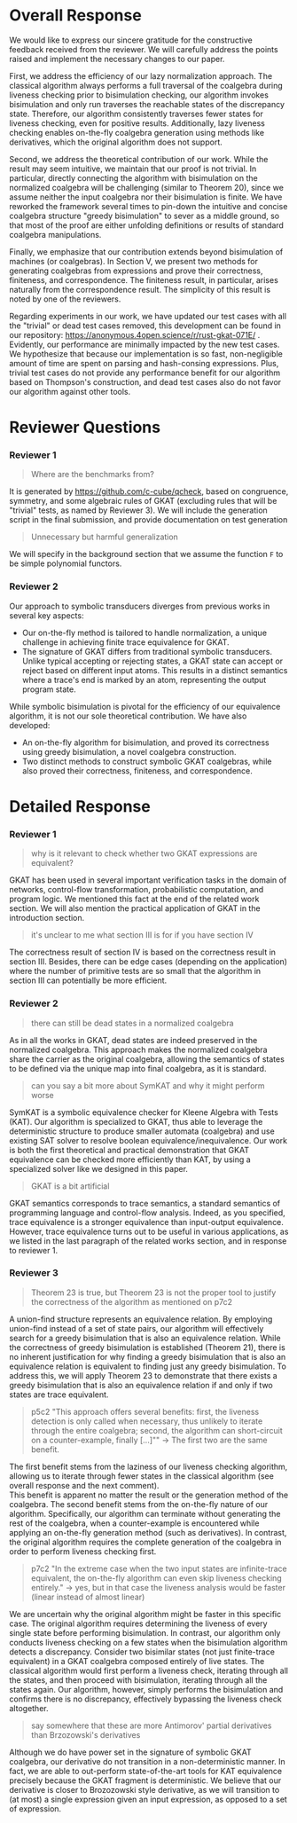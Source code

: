 # Overall Response

We would like to express our sincere gratitude for the constructive feedback received from the reviewer. 
We will carefully address the points raised and implement the necessary changes to our paper.

First, we address the efficiency of our lazy normalization approach. 
The classical algorithm always performs a full traversal of the coalgebra during liveness checking prior to bisimulation checking, our algorithm invokes bisimulation and only run traverses the reachable states of the discrepancy state.
Therefore, our algorithm consistently traverses fewer states for liveness checking, even for positive results. 
Additionally, lazy liveness checking enables on-the-fly coalgebra generation using methods like derivatives, which the original algorithm does not support.

Second, we address the theoretical contribution of our work. 
While the result may seem intuitive, we maintain that our proof is not trivial. 
In particular, directly connecting the algorithm with bisimulation on the normalized coalgebra will be challenging (similar to Theorem 20), since we assume neither the input coalgebra nor their bisimulation is finite.
We have reworked the framework several times to pin-down the intuitive and concise coalgebra structure "greedy bisimulation" to sever as a middle ground, so that most of the proof are either unfolding definitions or results of standard coalgebra manipulations.

Finally, we emphasize that our contribution extends beyond bisimulation of machines (or coalgebras).
In Section V, we present two methods for generating coalgebras from expressions and prove their correctness, finiteness, and correspondence.
The finiteness result, in particular, arises naturally from the correspondence result. 
The simplicity of this result is noted by one of the reviewers.

Regarding experiments in our work, we have updated our test cases with all the "trivial" or dead test cases removed, this development can be found in our repository: https://anonymous.4open.science/r/rust-gkat-071E/ .
Evidently, our performance are minimally impacted by the new test cases. 
We hypothesize that because our implementation is so fast, non-negligible amount of time are spent on parsing and hash-consing expressions.
Plus, trivial test cases do not provide any performance benefit for our algorithm based on Thompson's construction, and dead test cases also do not favor our algorithm against other tools. 

# Reviewer Questions

### Reviewer 1

> Where are the benchmarks from?

It is generated by https://github.com/c-cube/qcheck, based on congruence, symmetry, and some algebraic rules of GKAT (excluding rules that will be "trivial" tests, as named by Reviewer 3).
We will include the generation script in the final submission, and provide documentation on test generation

> Unnecessary but harmful generalization

We will specify in the background section that we assume the function `F` to be simple polynomial functors.

### Reviewer 2

Our approach to symbolic transducers diverges from previous works in several key aspects:
- Our on-the-fly method is tailored to handle normalization, a unique challenge in achieving finite trace equivalence for GKAT. 
- The signature of GKAT differs from traditional symbolic transducers. Unlike typical accepting or rejecting states, a GKAT state can accept or reject based on different input atoms. This results in a distinct semantics where a trace's end is marked by an atom, representing the output program state.

While symbolic bisimulation is pivotal for the efficiency of our equivalence algorithm, it is not our sole theoretical contribution. 
We have also developed:
- An on-the-fly algorithm for bisimulation, and proved its correctness using greedy bisimulation, a novel coalgebra construction.
- Two distinct methods to construct symbolic GKAT coalgebras, while also proved their correctness, finiteness, and correspondence. 

# Detailed Response

### Reviewer 1

> why is it relevant to check whether two GKAT expressions are equivalent?

GKAT has been used in several important verification tasks in the domain of networks, control-flow transformation, probabilistic computation, and program logic.
We mentioned this fact at the end of the related work section. 
We will also mention the practical application of GKAT in the introduction section.

> it's unclear to me what section III is for if you have section IV

The correctness result of section IV is based on the correctness result in section III. 
Besides, there can be edge cases (depending on the application) where the number of primitive tests are so small that the algorithm in section III can potentially be more efficient. 

### Reviewer 2

> there can still be dead states in a normalized coalgebra

As in all the works in GKAT, dead states are indeed preserved in the normalized coalgebra.
This approach makes the normalized coalgebra share the carrier as the original coalgebra, allowing the semantics of states to be defined via the unique map into final coalgebra, as it is standard.

> can you say a bit more about SymKAT and why it might perform worse

SymKAT is a symbolic equivalence checker for Kleene Algebra with Tests (KAT).
Our algorithm is specialized to GKAT, thus able to leverage the deterministic structure to produce smaller automata (coalgebra) and use existing SAT solver to resolve boolean equivalence/inequivalence.
Our work is both the first theoretical and practical demonstration that GKAT equivalence can be checked more efficiently than KAT, by using a specialized solver like we designed in this paper.

> GKAT is a bit artificial

GKAT semantics corresponds to trace semantics, a standard semantics of programming language and control-flow analysis.
Indeed, as you specified, trace equivalence is a stronger equivalence than input-output equivalence.
However, trace equivalence turns out to be useful in various applications, as we listed in the last paragraph of the related works section, and in response to reviewer 1.

### Reviewer 3

> Theorem 23 is true, but Theorem 23 is not the proper tool to justify the correctness of the algorithm as mentioned on p7c2

A union-find structure represents an equivalence relation. 
By employing union-find instead of a set of state pairs, our algorithm will effectively search for a greedy bisimulation that is also an equivalence relation. 
While the correctness of greedy bisimulation is established (Theorem 21), there is no inherent justification for why finding a greedy bisimulation that is also an equivalence relation is equivalent to finding just any greedy bisimulation. 
To address this, we will apply Theorem 23 to demonstrate that there exists a greedy bisimulation that is also an equivalence relation if and only if two states are trace equivalent.

> p5c2 "This approach offers several benefits: first, the liveness detection is only called when necessary, thus unlikely to iterate through the entire coalgebra; second, the algorithm can short-circuit on a counter-example, finally [...]""
> -> The first two are the same benefit.

The first benefit stems from the laziness of our liveness checking algorithm, allowing us to iterate through fewer states in the classical algorithm (see overall response and the next comment).  
This benefit is apparent no matter the result or the generation method of the coalgebra. 
The second benefit stems from the on-the-fly nature of our algorithm.
Specifically, our algorithm can terminate without generating the rest of the coalgebra, when a counter-example is encountered while applying an on-the-fly generation method (such as derivatives).
In contrast, the original algorithm requires the complete generation of the coalgebra in order to perform liveness checking first.

> p7c2 "In the extreme case when the two input states are infinite-trace equivalent, the on-the-fly algorithm can even skip liveness checking entirely." 
> -> yes, but in that case the liveness analysis would be faster (linear instead of almost linear)

We are uncertain why the original algorithm might be faster in this specific case. 
The original algorithm requires determining the liveness of every single state before performing bisimulation. 
In contrast, our algorithm only conducts liveness checking on a few states when the bisimulation algorithm detects a discrepancy.
Consider two bisimilar states (not just finite-trace equivalent) in a GKAT coalgebra composed entirely of live states. 
The classical algorithm would first perform a liveness check, iterating through all the states, and then proceed with bisimulation, iterating through all the states again. 
Our algorithm, however, simply performs the bisimulation and confirms there is no discrepancy, effectively bypassing the liveness check altogether.


> say somewhere that these are more Antimorov' partial derivatives than Brzozowski's derivatives

Although we do have power set in the signature of symbolic GKAT coalgebra, our derivative do not transition in a non-deterministic manner.
In fact, we are able to out-perform state-of-the-art tools for KAT equivalence precisely because the GKAT fragment is deterministic.
We believe that our derivative is closer to Brozozowski style derivative, as we will transition to (at most) a single expression given an input expression, as opposed to a set of expression.







